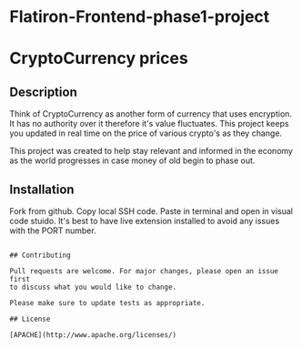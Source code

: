 # Flatiron-Frontend-phase1-project
# CryptoCurrency prices



## Description
Think of CryptoCurrency as another form of currency that uses encryption. It has no authority over it therefore it's value fluctuates. This project keeps you updated in real time on the price of various crypto's as they change.

This project was created to help stay relevant and informed in the economy as the world progresses in case money of old begin to phase out.

## Installation

Fork from github. Copy local SSH code. Paste in terminal and open in visual code stuido. It's best to have live extension installed to avoid any issues with the PORT number. 

```

## Contributing

Pull requests are welcome. For major changes, please open an issue first
to discuss what you would like to change.

Please make sure to update tests as appropriate.

## License

[APACHE](http://www.apache.org/licenses/)